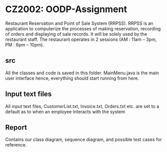 # CZ2002: OODP-Assignment

Restaurant Reservation and Point of Sale System (RRPSS).
RRPSS is an application to computerize the processes of making reservation, recording of
orders and displaying of sale records. It will be solely used by the restaurant staff.
The restaurant operates in 2 sessions (AM : 11am – 3pm, PM : 6pm – 10pm). 


## src

All the classes and code is saved in this folder.
MainMenu.java is the main user interface hence, everything should start running from here. 

## Input text files 

All input text files, CustomerList.txt, Invoice.txt, Orders.txt etc. are set to a default as to when an employee interacts with the system

## Report 

Contains our class diagram, sequence diagram, and possible test cases for reference. 
